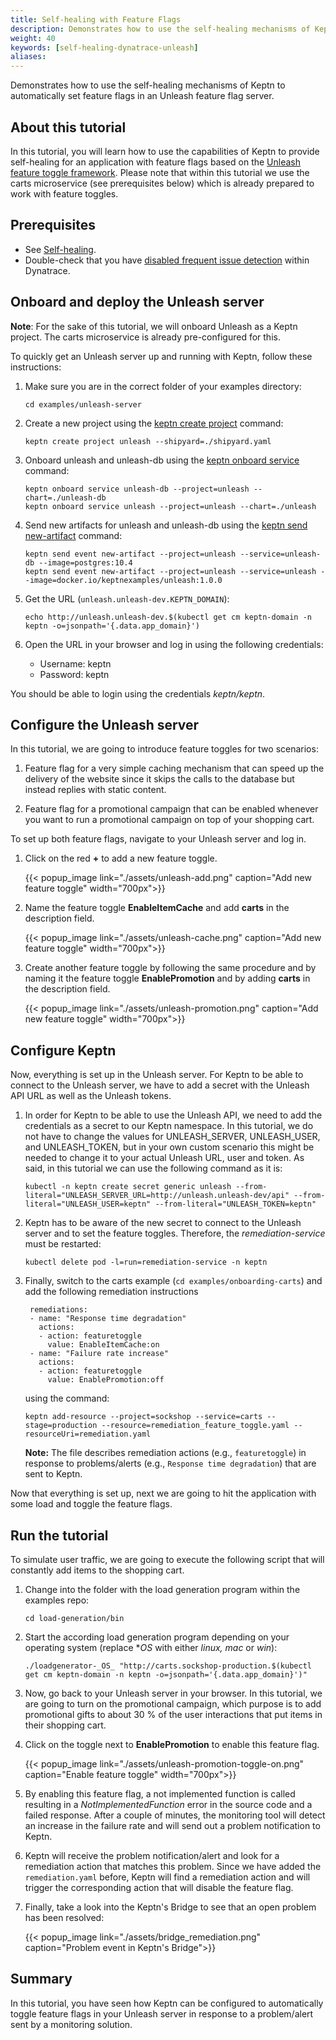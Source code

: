 ```yaml
---
title: Self-healing with Feature Flags
description: Demonstrates how to use the self-healing mechanisms of Keptn to automatically set feature flags in an Unleash feature flag server.
weight: 40
keywords: [self-healing-dynatrace-unleash]
aliases:
---
```

Demonstrates how to use the self-healing mechanisms of Keptn to automatically set feature flags in an Unleash feature flag server.

## About this tutorial

In this tutorial, you will learn how to use the capabilities of Keptn to provide self-healing for an application with feature flags based on the [Unleash feature toggle framework](https://unleash.github.io/). Please note that within this tutorial we use the carts microservice (see prerequisites below) which is already prepared to work with feature toggles.

## Prerequisites

- See [Self-healing](../#prerequisites).
- Double-check that you have [disabled frequent issue detection](../../../reference/monitoring/dynatrace/#disable-frequent-issue-detection) within Dynatrace.

## Onboard and deploy the Unleash server

**Note**: For the sake of this tutorial, we will onboard Unleash as a Keptn project. The carts microservice is already pre-configured for this.

To quickly get an Unleash server up and running with Keptn, follow these instructions:

1. Make sure you are in the correct folder of your examples directory:

    ```console
    cd examples/unleash-server
    ```

1. Create a new project using the [keptn create project](../../../reference/cli/commands/keptn_create_project) command:

    ```console
    keptn create project unleash --shipyard=./shipyard.yaml
    ```

1. Onboard unleash and unleash-db using the [keptn onboard service](../../../reference/cli/commands/keptn_onboard_service) command:

    ```console
    keptn onboard service unleash-db --project=unleash --chart=./unleash-db
    keptn onboard service unleash --project=unleash --chart=./unleash
    ```

1. Send new artifacts for unleash and unleash-db using the [keptn send new-artifact](../../../reference/cli/commands/keptn_send_event_new-artifact/) command:

    ```console
    keptn send event new-artifact --project=unleash --service=unleash-db --image=postgres:10.4
    keptn send event new-artifact --project=unleash --service=unleash --image=docker.io/keptnexamples/unleash:1.0.0
    ```

1. Get the URL (`unleash.unleash-dev.KEPTN_DOMAIN`):

    ```console
    echo http://unleash.unleash-dev.$(kubectl get cm keptn-domain -n keptn -o=jsonpath='{.data.app_domain}')
    ```

1. Open the URL in your browser and log in using the following credentials:
   * Username: keptn
   * Password: keptn

You should be able to login using the credentials *keptn/keptn*.

## Configure the Unleash server

In this tutorial, we are going to introduce feature toggles for two scenarios:

1. Feature flag for a very simple caching mechanism that can speed up the delivery of the website since it skips the calls to the database but instead replies with static content.

1. Feature flag for a promotional campaign that can be enabled whenever you want to run a promotional campaign on top of your shopping cart.

To set up both feature flags, navigate to your Unleash server and log in. 

1. Click on the red **+** to add a new feature toggle.

    {{< popup_image
        link="./assets/unleash-add.png"
        caption="Add new feature toggle"
        width="700px">}}

1. Name the feature toggle **EnableItemCache** and add **carts** in the description field.

    {{< popup_image
        link="./assets/unleash-cache.png"
        caption="Add new feature toggle"
        width="700px">}}

1. Create another feature toggle by following the same procedure and by naming it the feature toggle **EnablePromotion** and by adding **carts** in the description field.

    {{< popup_image
        link="./assets/unleash-promotion.png"
        caption="Add new feature toggle"
        width="700px">}}

## Configure Keptn

Now, everything is set up in the Unleash server. For Keptn to be able to connect to the Unleash server, we have to add a secret with the Unleash API URL as well as the Unleash tokens.

1. In order for Keptn to be able to use the Unleash API, we need to add the credentials as a secret to our Keptn namespace. In this tutorial, we do not have to change the values for UNLEASH_SERVER, UNLEASH_USER, and UNLEASH_TOKEN, but in your own custom scenario this might be needed to change it to your actual Unleash URL, user and token. 
As said, in this tutorial we can use the following command as it is:

    ```console
    kubectl -n keptn create secret generic unleash --from-literal="UNLEASH_SERVER_URL=http://unleash.unleash-dev/api" --from-literal="UNLEASH_USER=keptn" --from-literal="UNLEASH_TOKEN=keptn"
    ```

2. Keptn has to be aware of the new secret to connect to the Unleash server and to set the feature toggles. Therefore, the *remediation-service* must be restarted:

    ```console
    kubectl delete pod -l=run=remediation-service -n keptn
    ```

3. Finally, switch to the carts example (`cd examples/onboarding-carts`) and add the following remediation instructions

        remediations:
        - name: "Response time degradation"
          actions:
          - action: featuretoggle
            value: EnableItemCache:on
        - name: "Failure rate increase"
          actions:
          - action: featuretoggle
            value: EnablePromotion:off

    using the command:

    ```console
    keptn add-resource --project=sockshop --service=carts --stage=production --resource=remediation_feature_toggle.yaml --resourceUri=remediation.yaml
    ```

    **Note:** The file describes remediation actions (e.g., `featuretoggle`) in response to problems/alerts (e.g., `Response time degradation`) that are sent to Keptn.

Now that everything is set up, next we are going to hit the application with some load and toggle the feature flags.

## Run the tutorial

To simulate user traffic, we are going to execute the following script that will constantly add items to the shopping cart.

1. Change into the folder with the load generation program within the examples repo:

    ```console
    cd load-generation/bin
    ```

2. Start the according load generation program depending on your operating system (replace *_OS_ with either *linux, mac* or *win*):

    ```console
    ./loadgenerator-_OS_ "http://carts.sockshop-production.$(kubectl get cm keptn-domain -n keptn -o=jsonpath='{.data.app_domain}')" 
    ```

3. Now, go back to your Unleash server in your browser. In this tutorial, we are going to turn on the promotional campaign, which purpose is to add promotional gifts to about 30&nbsp;% of the user interactions that put items in their shopping cart. 

4. Click on the toggle next to **EnablePromotion** to enable this feature flag.

    {{< popup_image
        link="./assets/unleash-promotion-toggle-on.png"
        caption="Enable feature toggle"
        width="700px">}}

5. By enabling this feature flag, a not implemented function is called resulting in a *NotImplementedFunction* error in the source code and a failed response. After a couple of minutes, the monitoring tool will detect an increase in the failure rate and will send out a problem notification to Keptn.

6. Keptn will receive the problem notification/alert and look for a remediation action that matches this problem. Since we have added the `remediation.yaml` before, Keptn will find a remediation action and will trigger the corresponding action that will disable the feature flag.

7. Finally, take a look into the Keptn's Bridge to see that an open problem has been resolved:
    
    {{< popup_image
    link="./assets/bridge_remediation.png"
    caption="Problem event in Keptn's Bridge">}}

## Summary

In this tutorial, you have seen how Keptn can be configured to automatically toggle feature flags in your Unleash server in response to a problem/alert sent by a monitoring solution. 

